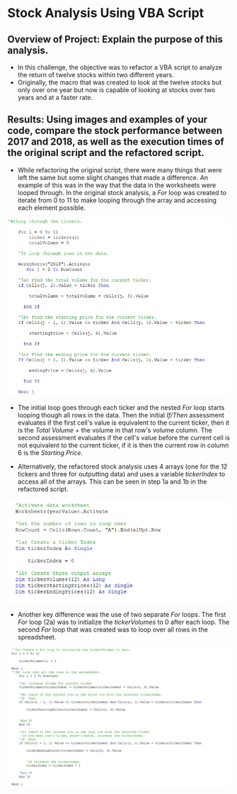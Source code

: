 # Stock Analysis Using VBA Script

## Overview of Project: Explain the purpose of this analysis.
- In this challenge, the objective was to refactor a VBA script to analyze the return of twelve stocks within two different years. 
- Originally, the macro that was created to look at the twelve stocks but only over one year but now is capable of looking at stocks over two years and at a faster rate. 

	
## Results: Using images and examples of your code, compare the stock performance between 2017 and 2018, as well as the execution times of the original script and the refactored script.

- While refactoring the original script, there were many things that were left the same but some slight changes that made a difference. 
An example of this was in the way that the data in the worksheets were looped through.
In the original stock analysis, a *For* loop was created to iterate from 0 to 11 to make looping through the array and accessing each element possible.

![Original_Steps4and5.png](https://github.com/Paul-Lecander/stock-analysis/blob/main/Original_Steps4and5.png) 

- The initial loop goes through each ticker and the nested *For* loop starts looping though all rows in the data. 
Then the initial *If/Then* assessment evaluates if the first cell's value is equivalent to the current ticker, then it is the *Total Volume* + the volume in that row's volume column. 
The second assessment evaluates if the cell's value before the current cell is not equivalent to the current ticker, if it is then the current row in column 6 is the *Starting Price*. 

- Alternatively, the refactored stock analysis uses 4 arrays (one for the 12 tickers and three for outputting data) and uses a variable *tickerIndex* to access all of the arrays. This can be seen in step 1a and 1b in the refactored script.

![Refactor_IndexandArrays.png](https://github.com/Paul-Lecander/stock-analysis/blob/main/Refactor_IndexandArrays.png)

- Another key difference was the use of two separate *For* loops. The first *For* loop (2a) was to initialize the *tickerVolumes* to 0 after each loop. The second *For* loop that was created was to loop over all rows in the spreadsheet.

![Refactor_Steps2to3.png](https://github.com/Paul-Lecander/stock-analysis/blob/main/Refactor_Steps2to3.png)

